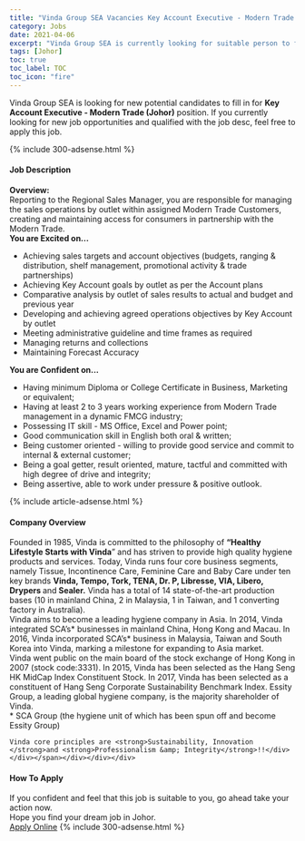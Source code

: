 ```yaml
---
title: "Vinda Group SEA Vacancies Key Account Executive - Modern Trade (Johor)" 
category: Jobs 
date: 2021-04-06 
excerpt: "Vinda Group SEA is currently looking for suitable person to fill in the Key Account Executive - Modern Trade (Johor) which based in Johor" 
tags: [Johor] 
toc: true 
toc_label: TOC 
toc_icon: "fire" 
--- 
```


<p>Vinda Group SEA is looking for new potential candidates to fill in for <b>Key Account Executive - Modern Trade (Johor)</b> position. If you currently looking for new job opportunities and qualified with the job desc, feel free to apply this job.
</p>{% include 300-adsense.html %} 
<div><div><h4>Job Description</h4></div><div><div><span><div><div><strong>Overview:</strong></div><div>Reporting to the Regional Sales Manager, you are responsible for managing the sales operations by outlet within assigned Modern Trade Customers, creating and maintaining access for consumers in partnership with the Modern Trade.</div><div><strong>You are Excited on...</strong></div><ul><li>Achieving sales targets and account objectives (budgets, ranging &amp; distribution, shelf management, promotional activity &amp; trade partnerships)</li><li>Achieving Key Account goals by outlet as per the Account plans</li><li>Comparative analysis by outlet of sales results to actual and budget and previous year</li><li>Developing and achieving agreed operations objectives by Key Account by outlet</li><li>Meeting administrative guideline and time frames as required</li><li>Managing returns and collections</li><li>Maintaining Forecast Accuracy</li></ul><div><strong>You are Confident on...</strong></div><ul><li>Having minimum Diploma or College Certificate in Business, Marketing or equivalent;</li><li>Having at least 2 to 3 years working experience from Modern Trade management in a dynamic FMCG industry;</li><li>Possessing IT skill - MS Office, Excel and Power point;</li><li>Good communication skill&#160;in English both oral &amp; written;</li><li>Being customer oriented - willing to provide good service and commit to internal &amp; external customer;</li><li>Being a goal getter, result oriented, mature, tactful and committed with high degree of drive and integrity;</li><li>Being assertive, able to work under pressure &amp; positive outlook.</li></ul></div></span></div></div></div> 
{% include article-adsense.html %} 
<div><div><h4>Company Overview</h4></div><div><div><span><div><div>
<div>
		Founded in 1985, Vinda is committed to the philosophy of <strong>&#8220;Healthy Lifestyle Starts with Vinda</strong>&#8221; and has striven to provide high quality hygiene products and services. Today, Vinda runs four core business segments, namely Tissue, Incontinence Care, Feminine Care and Baby Care under ten key brands <strong>Vinda, Tempo, Tork, TENA, Dr. P, Libresse, VIA, Libero, Drypers </strong>and<strong> Sealer.</strong> Vinda has a total of 14 state-of-the-art production bases (10 in mainland China, 2 in Malaysia, 1 in Taiwan, and 1 converting factory in Australia).</div>
<div>
		Vinda aims to become a leading hygiene company in Asia. In 2014, Vinda integrated SCA&#8217;s* businesses in mainland China, Hong Kong and Macau. In 2016, Vinda incorporated SCA&#8217;s* business in Malaysia, Taiwan and South Korea into Vinda, marking a milestone for expanding to Asia market.</div>
<div>
		Vinda went public on the main board of the stock exchange of Hong Kong in 2007 (stock code:3331). In 2015, Vinda has been selected as the Hang Seng HK MidCap Index Constituent Stock. In 2017, Vinda has been selected as a constituent of Hang Seng Corporate Sustainability Benchmark Index. Essity Group, a leading global hygiene company, is the majority shareholder of Vinda.</div>
<div>
		* SCA Group (the hygiene unit of which has been spun off and become Essity Group)</div>
	
	Vinda core principles are <strong>Sustainability, Innovation </strong>and <strong>Professionalism &amp; Integrity</strong>!!</div></div></span></div></div></div> 
#### How To Apply 
If you confident and feel that this job is suitable to you, go ahead take your action now. <br/> 
Hope you find your dream job in Johor. <br/> 
<a href="https://www.jobstreet.com.my/en/job/key-account-executive-modern-trade-johor-4526479?jobId=jobstreet-my-job-4526479&" class="btn btn--info" target="_blank" rel="nofollow noopenner">Apply Online</a> 
{% include 300-adsense.html %} 